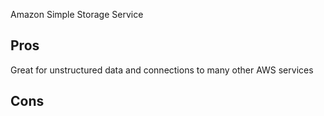 Amazon Simple Storage Service

## Pros

Great for unstructured data and connections to many other AWS services

## Cons
